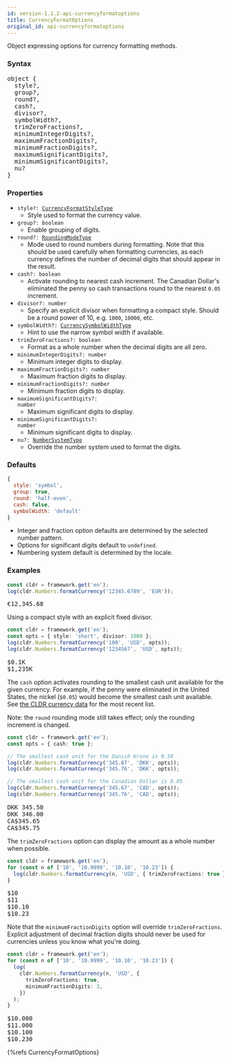 ```yaml
---
id: version-1.1.2-api-currencyformatoptions
title: CurrencyFormatOptions
original_id: api-currencyformatoptions
---
```


Object expressing options for currency formatting methods.

### Syntax

<pre class="syntax">
object {
  style?,
  group?,
  round?,
  cash?,
  divisor?,
  symbolWidth?,
  trimZeroFractions?,
  minimumIntegerDigits?,
  maximumFractionDigits?,
  minimumFractionDigits?,
  maximumSignificantDigits?,
  minimumSignificantDigits?,
  nu?
}
</pre>

### Properties

- <code class="def">style?: <span>[CurrencyFormatStyleType](api-currencyformatstyletype.html)</span></code>
  - Style used to format the currency value.
- <code class="def">group?: <span>boolean</span></code>
  - Enable grouping of digits.
- <code class="def">round?: <span>[RoundingModeType](api-roundingmodetype.html)</span></code>
  - Mode used to round numbers during formatting. Note that this should be used carefully when formatting currencies, as each currency defines the number of decimal digits that should appear in the result.
- <code class="def">cash?: <span>boolean</span></code>
  - Activate rounding to nearest cash increment. The Canadian Dollar's eliminated the penny so cash transactions round to the nearest `0.05` increment.
- <code class="def">divisor?: <span>number</span></code>
  - Specify an explicit divisor when formatting a compact style. Should be a round power of 10, e.g. `1000`, `10000`, etc.
- <code class="def">symbolWidth?: <span>[CurrencySymbolWidthType](api-currencysymbolwidthtype.html)</span></code>
  - Hint to use the narrow symbol width if available.
- <code class="def">trimZeroFractions?: <span>boolean</span></code>
  - Format as a whole number when the decimal digits are all zero.
- <code class="def">minimumIntegerDigits?: <span>number</span></code>
  - Minimum integer digits to display.
- <code class="def">maximumFractionDigits?: <span>number</span></code>
  - Maximum fraction digits to display.
- <code class="def">minimumFractionDigits?: <span>number</span></code>
  - Minimum fraction digits to display.
- <code class="def">maximumSignificantDigits?: <span>number</span></code>
  - Maximum significant digits to display.
- <code class="def">minimumSignificantDigits?: <span>number</span></code>
  - Minimum significant digits to display.
- <code class="def">nu?: <span>[NumberSystemType](api-numbersystemtype.html)</span></code>
  - Override the number system used to format the digits.

### Defaults

```javascript
{
  style: 'symbol',
  group: true,
  round: 'half-even',
  cash: false,
  symbolWidth: 'default'
}
```

- Integer and fraction option defaults are determined by the selected number pattern.
- Options for significant digits default to `undefined`.
- Numbering system default is determined by the locale.

### Examples

```typescript
const cldr = framework.get('en');
log(cldr.Numbers.formatCurrency('12345.6789', 'EUR'));
```
<pre class="output">
€12,345.68
</pre>


Using a compact style with an explicit fixed divisor.

```typescript
const cldr = framework.get('en');
const opts = { style: 'short', divisor: 1000 };
log(cldr.Numbers.formatCurrency('100', 'USD', opts));
log(cldr.Numbers.formatCurrency('1234567', 'USD', opts));
```
<pre class="output">
$0.1K
$1,235K
</pre>


The `cash` option activates rounding to the smallest cash unit available for the given currency. For example, if the penny were eliminated in the United States, the nickel (`$0.05`) would become the smallest cash unit available. See [the CLDR currency data](https://github.com/unicode-cldr/cldr-core/blob/master/supplemental/currencyData.json) for the most recent list.

Note: the `round` rounding mode still takes effect; only the rounding increment is changed.

```typescript
const cldr = framework.get('en');
const opts = { cash: true };

// The smallest cash unit for the Danish Krone is 0.50
log(cldr.Numbers.formatCurrency('345.67', 'DKK', opts));
log(cldr.Numbers.formatCurrency('345.76', 'DKK', opts));

// The smallest cash unit for the Canadian Dollar is 0.05
log(cldr.Numbers.formatCurrency('345.67', 'CAD', opts));
log(cldr.Numbers.formatCurrency('345.76', 'CAD', opts));
```
<pre class="output">
DKK 345.50
DKK 346.00
CA$345.65
CA$345.75
</pre>


The `trimZeroFractions` option can display the amount as a whole number when possible.

```typescript
const cldr = framework.get('en');
for (const n of ['10', '10.9999', '10.10', '10.23']) {
  log(cldr.Numbers.formatCurrency(n, 'USD', { trimZeroFractions: true }));
}
```
<pre class="output">
$10
$11
$10.10
$10.23
</pre>


Note that the `minimumFractionDigits` option will override `trimZeroFractions`. Explicit adjustment of decimal fraction digits should never be used for currencies unless you know what you're doing.

```typescript
const cldr = framework.get('en');
for (const n of ['10', '10.9999', '10.10', '10.23']) {
  log(
    cldr.Numbers.formatCurrency(n, 'USD', {
      trimZeroFractions: true,
      minimumFractionDigits: 3,
    })
  );
}
```
<pre class="output">
$10.000
$11.000
$10.100
$10.230
</pre>


{%refs CurrencyFormatOptions}
